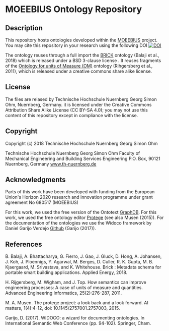 # MOEEBIUS Ontology Repository

## Description

This repository hosts ontologies developed within the [MOEEBIUS](http://www.moeebius.eu) project. You may cite this repository in your research using the following DOI [![DOI](https://zenodo.org/badge/DOI/10.5281/zenodo.1230486.svg)](https://doi.org/10.5281/zenodo.1230486)

The ontology reuses through a full import the [BRICK](www.brickschema.org) ontology (Balaji et al., 2018) which is released under a BSD 3-clause license . It reuses fragments of the [Ontology for units of Measure (OM)](http://www.ontology-of-units-of-measure.org/resource/om-2/) ontology (Rihgersberg et al., 2011), which is released under a creative commons share alike license.

## License

The files are relased by Technische Hochschule Nuernberg Georg Simon Ohm, Nuernberg, Germany. it is licensed under the Creative Commons Attribution Share Alike License (CC BY-SA 4.0); you may not use this content of this repository except in compliance with the license.

## Copyright

Copyright (c) 2018 Technische Hochschule Nuernberg Georg Simon Ohm

Technische Hochschule Nuernberg Georg Simon Ohm
Faculty of Mechanical Engineering and Building Services Engineering
P.O. Box, 90121 Nuernberg, Germany
www.th-nuernberg.de


## Acknowledgments

Parts of this work have been developed with funding from the European Union's Horizon 2020 
research and innovation programme under grant agreement No 680517 (MOEEBIUS)

For this work, we used the free version of the Ontotext [GraphDB](https://ontotext.com/products/graphdb/).
For this work, we used the free ontology editor [Protege](https://protege.stanford.edu/) (see also Musen (2015)).
For the documentation of the ontologies we use the Widoco framework by Daniel Garijo Verdejo [Github](https://zenodo.org/badge/latestdoi/11427075) (Garijo (2017)).

## References


B. Balaji, A. Bhattacharya, G. Fierro, J. Gao, J. Gluck, D. Hong, A. Johansen, J. Koh, J. Ploennigs, Y. Agarwal, M. Berges, D. Culler, R. K. Gupta, M. B. Kjaergaard, M. Srivastava, and K. Whitehouse. Brick : Metadata schema for portable smart building applications. Applied Energy, 2018.

H. Rijgersberg, M. Wigham, and J. Top. How semantics can improve engineering processes: A case of units of measure and quantities. Advanced Engineering Informatics, 25(2):276-287, 2011.

M. A. Musen. The protege project: a look back and a look forward. AI matters, 1(4):4-12, doi: 10.1145/2757001.2757003, 2015.

Garijo, D. (2017). WIDOCO: a wizard for documenting ontologies. In International Semantic Web Conference (pp. 94-102). Springer, Cham.
